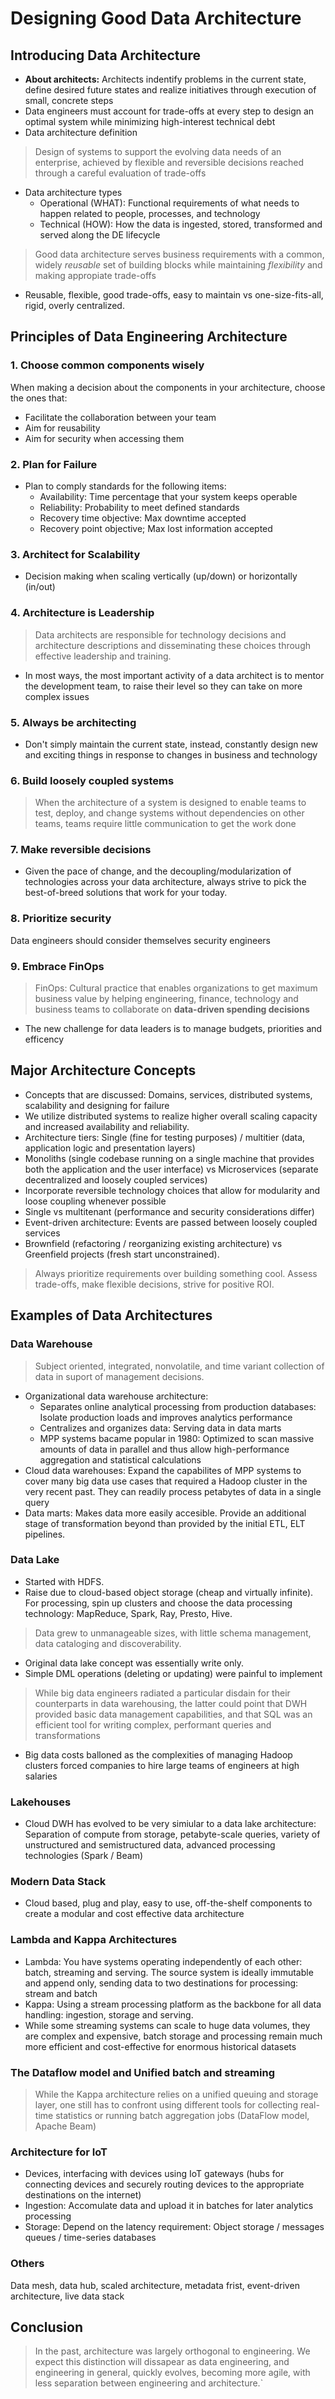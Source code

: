 #  Designing Good Data Architecture
## Introducing Data Architecture
- **About architects:** Architects indentify problems in the current state, define desired future states and realize initiatives through execution of small, concrete steps
- Data engineers must account for trade-offs at every step to design an optimal system while minimizing high-interest technical debt
- Data architecture definition
> Design of systems to support the evolving data needs of an enterprise, achieved by flexible and reversible decisions reached through a careful evaluation of trade-offs
- Data architecture types
    - Operational (WHAT): Functional requirements of what needs to happen related to people, processes, and technology
    - Technical (HOW): How the data is ingested, stored, transformed and served along the DE lifecycle
> Good data architecture serves business requirements with a common, widely *reusable* set of building blocks while maintaining *flexibility* and making appropiate trade-offs
- Reusable, flexible, good trade-offs, easy to maintain vs one-size-fits-all, rigid, overly centralized.

## Principles of Data Engineering Architecture
### 1. Choose common components wisely
When making a decision about the components in your architecture, choose the ones that:
- Facilitate the collaboration between your team
- Aim for reusability
- Aim for security when accessing them
### 2. Plan for Failure
- Plan to comply standards for the following items:
    - Availability: Time percentage that your system keeps operable
    - Reliability: Probability to meet defined standards
    - Recovery time objective: Max downtime accepted
    - Recovery point objective; Max lost information accepted
### 3. Architect for Scalability
- Decision making when scaling vertically (up/down) or horizontally (in/out)
### 4. Architecture is Leadership
> Data architects are responsible for technology decisions and architecture descriptions and disseminating these choices through effective leadership and training.
- In most ways, the most important activity of a data architect is to mentor the development team, to raise their level so they can take on more complex issues
### 5. Always be architecting
- Don't simply maintain the current state, instead, constantly design new and exciting things in response to changes in business and technology
### 6. Build loosely coupled systems
>When the architecture of a system is designed to enable teams to test, deploy, and change systems without dependencies on other teams, teams require little communication to get the work done
### 7. Make reversible decisions
- Given the pace of change, and the decoupling/modularization of technologies across your data architecture, always strive to pick the best-of-breed solutions that work for your today.
### 8. Prioritize security
Data engineers should consider themselves security engineers
### 9. Embrace FinOps
> FinOps: Cultural practice that enables organizations to get maximum business value by helping engineering, finance, technology and business teams to collaborate on **data-driven spending decisions**
- The new challenge for data leaders is to manage budgets, priorities and efficency

## Major Architecture Concepts
- Concepts that are discussed: Domains, services, distributed systems, scalability and designing for failure
- We utilize distributed systems to realize higher overall scaling capacity and increased availability and reliability.
- Architecture tiers: Single (fine for testing purposes) / multitier (data, application logic and presentation layers)
- Monoliths (single codebase running on a single machine that provides both the application and the user interface) vs Microservices (separate decentralized and loosely coupled services)
- Incorporate reversible technology choices that allow for modularity and loose coupling whenever possible
- Single vs multitenant (performance and security considerations differ)
- Event-driven architecture: Events are passed between loosely coupled services
- Brownfield (refactoring / reorganizing existing architecture) vs Greenfield projects (fresh start unconstrained).
> Always prioritize requirements over building something cool. Assess trade-offs, make flexible decisions, strive for positive ROI.

## Examples of Data Architectures
### Data Warehouse
> Subject oriented, integrated, nonvolatile, and time variant collection of data in suport of management decisions.
- Organizational data warehouse architecture:
    - Separates online analytical processing from production databases: Isolate production loads and improves analytics performance
    - Centralizes and organizes data: Serving data in data marts
    - MPP systems bacame popular in 1980: Optimized to scan massive amounts of data in parallel and thus allow high-performance aggregation and statistical calculations
- Cloud data warehouses: Expand the capabilites of MPP systems to cover many big data use cases that required a Hadoop cluster in the very recent past. They can readily process petabytes of data in a single query
- Data marts: Makes data more easily accesible. Provide an additional stage of transformation beyond than provided by the initial ETL, ELT pipelines.
### Data Lake
- Started with HDFS.
- Raise due to cloud-based object storage (cheap and virtually infinite). For processing, spin up clusters and choose the data processing technology: MapReduce, Spark, Ray, Presto, Hive.
> Data grew to unmanageable sizes, with little schema management, data cataloging and discoverability.
- Original data lake concept was essentially write only.
- Simple DML operations (deleting or updating) were painful to implement
> While big data engineers radiated a particular disdain for their counterparts in data warehousing, the latter could point that DWH provided basic data management capabilities, and that SQL was an efficient tool for writing complex, performant queries and transformations
- Big data costs balloned as the complexities of managing Hadoop clusters forced companies to hire large teams of engineers at high salaries
### Lakehouses
- Cloud DWH has evolved to be very simiular to a data lake architecture: Separation of compute from storage, petabyte-scale queries, variety of unstructured and semistructured data, advanced processing technologies (Spark / Beam)
### Modern Data Stack
- Cloud based, plug and play, easy to use, off-the-shelf components to create a modular and cost effective data architecture
### Lambda and Kappa Architectures
- Lambda: You have systems operating independently of each other: batch, streaming and serving. The source system is ideally immutable and append only, sending data to two destinations for processing: stream and batch
- Kappa: Using a stream processing platform as the backbone for all data handling: ingestion, storage and serving.
- While some streaming systems can scale to huge data volumes, they are complex and expensive, batch storage and processing remain much more efficient and cost-effective for enormous historical datasets
### The Dataflow model and Unified batch and streaming
>While the Kappa architecture relies on a unified queuing and storage layer, one still has to confront using different tools for collecting real-time statistics or running batch aggregation jobs (DataFlow model, Apache Beam)
### Architecture for IoT
- Devices, interfacing with devices using IoT gateways (hubs for connecting devices and securely routing devices to the appropriate destinations on the internet)
- Ingestion: Accomulate data and upload it in batches for later analytics processing
- Storage: Depend on the latency requirement: Object storage / messages queues / time-series databases
### Others
Data mesh, data hub, scaled architecture, metadata frist, event-driven architecture, live data stack
## Conclusion
> In the past, architecture was largely orthogonal to engineering. We expect this distinction will dissapear as data engineering, and engineering in general, quickly evolves, becoming more agile, with less separation between engineering and architecture.`